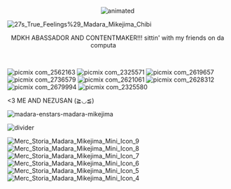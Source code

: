 <p align="center">
  <img src=[![27s_True_Feelings%29_Madara_Mikejima_Chibi](https://github.com/user-attachments/assets/3a371fbb-b665-4c21-a792-5bcddb30978f) alt="animated" />
</p>

<p align="center">

![27s_True_Feelings%29_Madara_Mikejima_Chibi](https://github.com/user-attachments/assets/3a371fbb-b665-4c21-a792-5bcddb30978f)
</p>

<p align="center">
MDKH ABASSADOR AND CONTENTMAKER!!! 
sittin' with my friends on da computa⠀⠀⠀⠀⠀ ⠀
</p>⠀⠀

 ![picmix com_2562163](https://github.com/user-attachments/assets/e2ef8277-1718-4019-989a-895aae805a2e)
 ![picmix com_2325571](https://github.com/user-attachments/assets/57e7b990-7cdc-4d20-9097-5ad04b5046a5)
![picmix com_2619657](https://github.com/user-attachments/assets/aa8859d8-5a66-4e83-aff8-fcd41d700fa3)
![picmix com_2736579](https://github.com/user-attachments/assets/e159acae-c135-4952-846e-23b0e24d1118)
![picmix com_2621061](https://github.com/user-attachments/assets/1a4dc80e-ea4d-4183-8879-0df782de2443)
![picmix com_2628312](https://github.com/user-attachments/assets/84cee007-6580-4e6f-ba1c-a62258c09a5d)
![picmix com_2679994](https://github.com/user-attachments/assets/e791fbb8-68fe-4c30-ae6a-ebe5ffbf0dcc)
![picmix com_2325580](https://github.com/user-attachments/assets/e4157972-13c0-4989-9d5f-a79a97f89f29)




<3 ME AND NEZUSAN (≧◡≦) 

![madara-enstars-madara-mikejima](https://github.com/user-attachments/assets/99213e53-62ee-4995-8aa5-858feb96f068)


 ![divider](https://github.com/user-attachments/assets/2c138ccb-5803-4c78-bd4f-c07eacf7b76f)

 
![Merc_Storia_Madara_Mikejima_Mini_Icon_9](https://github.com/user-attachments/assets/0430f49c-9543-4b1d-a95f-7eb4c0d8b88c)
![Merc_Storia_Madara_Mikejima_Mini_Icon_8](https://github.com/user-attachments/assets/aafe3c74-7e00-4c2e-88e4-d40eb467a1e2)
![Merc_Storia_Madara_Mikejima_Mini_Icon_7](https://github.com/user-attachments/assets/63b7d256-672d-4a6e-aaf8-0535a88b43fe)
![Merc_Storia_Madara_Mikejima_Mini_Icon_6](https://github.com/user-attachments/assets/a14c408e-af8c-42b8-ab52-7fb00aa71b6a)
![Merc_Storia_Madara_Mikejima_Mini_Icon_5](https://github.com/user-attachments/assets/f2cdada9-993b-447e-bcf7-22b6d3eaf17f)
![Merc_Storia_Madara_Mikejima_Mini_Icon_4](https://github.com/user-attachments/assets/e767fdb4-a749-48e2-848d-e2d0ab5668b5)

